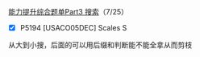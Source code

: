 [能力提升综合题单Part3 搜索](https://www.luogu.com.cn/training/9376#problems)（7/25）

- [x] P5194 [USACO05DEC] Scales S

从大到小搜，后面的可以用后缀和判断能不能全拿从而剪枝
